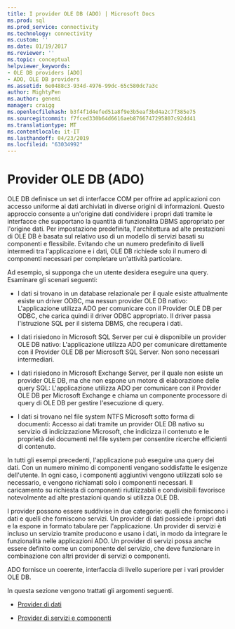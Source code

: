 ```yaml
---
title: I provider OLE DB (ADO) | Microsoft Docs
ms.prod: sql
ms.prod_service: connectivity
ms.technology: connectivity
ms.custom: ''
ms.date: 01/19/2017
ms.reviewer: ''
ms.topic: conceptual
helpviewer_keywords:
- OLE DB providers [ADO]
- ADO, OLE DB providers
ms.assetid: 6e0488c3-934d-4976-99dc-65c580dc7a3c
author: MightyPen
ms.author: genemi
manager: craigg
ms.openlocfilehash: b3f4f1d4efed51a8f9e3b5eaf3bd4a2c7f385e75
ms.sourcegitcommit: f7fced330b64d6616aeb8766747295807c92dd41
ms.translationtype: MT
ms.contentlocale: it-IT
ms.lasthandoff: 04/23/2019
ms.locfileid: "63034992"
---
```

# <a name="ole-db-providers-ado"></a>Provider OLE DB (ADO)
OLE DB definisce un set di interfacce COM per offrire ad applicazioni con accesso uniforme ai dati archiviati in diverse origini di informazioni. Questo approccio consente a un'origine dati condividere i propri dati tramite le interfacce che supportano la quantità di funzionalità DBMS appropriato per l'origine dati. Per impostazione predefinita, l'architettura ad alte prestazioni di OLE DB è basata sul relativo uso di un modello di servizi basati su componenti e flessibile. Evitando che un numero predefinito di livelli intermedi tra l'applicazione e i dati, OLE DB richiede solo il numero di componenti necessari per completare un'attività particolare.  
  
 Ad esempio, si supponga che un utente desidera eseguire una query. Esaminare gli scenari seguenti:  
  
-   I dati si trovano in un database relazionale per il quale esiste attualmente esiste un driver ODBC, ma nessun provider OLE DB nativo: L'applicazione utilizza ADO per comunicare con il Provider OLE DB per ODBC, che carica quindi il driver ODBC appropriato. Il driver passa l'istruzione SQL per il sistema DBMS, che recupera i dati.  
  
-   I dati risiedono in Microsoft SQL Server per cui è disponibile un provider OLE DB nativo: L'applicazione utilizza ADO per comunicare direttamente con il Provider OLE DB per Microsoft SQL Server. Non sono necessari intermediari.  
  
-   I dati risiedono in Microsoft Exchange Server, per il quale non esiste un provider OLE DB, ma che non espone un motore di elaborazione delle query SQL: L'applicazione utilizza ADO per comunicare con il Provider OLE DB per Microsoft Exchange e chiama un componente processore di query di OLE DB per gestire l'esecuzione di query.  
  
-   I dati si trovano nel file system NTFS Microsoft sotto forma di documenti: Accesso ai dati tramite un provider OLE DB nativo su servizio di indicizzazione Microsoft, che indicizza il contenuto e le proprietà dei documenti nel file system per consentire ricerche efficienti di contenuto.  
  
 In tutti gli esempi precedenti, l'applicazione può eseguire una query dei dati. Con un numero minimo di componenti vengano soddisfatte le esigenze dell'utente. In ogni caso, i componenti aggiuntivi vengono utilizzati solo se necessario, e vengono richiamati solo i componenti necessari. Il caricamento su richiesta di componenti riutilizzabili e condivisibili favorisce notevolmente ad alte prestazioni quando si utilizza OLE DB.  
  
 I provider possono essere suddivise in due categorie: quelli che forniscono i dati e quelli che forniscono servizi. Un provider di dati possiede i propri dati e la espone in formato tabulare per l'applicazione. Un provider di servizi è incluso un servizio tramite producono e usano i dati, in modo da integrare le funzionalità nelle applicazioni ADO. Un provider di servizi possa anche essere definito come un componente del servizio, che deve funzionare in combinazione con altri provider di servizi o componenti.  
  
 ADO fornisce un coerente, interfaccia di livello superiore per i vari provider OLE DB.  
  
 In questa sezione vengono trattati gli argomenti seguenti.  
  
-   [Provider di dati](../../../ado/guide/data/data-providers.md)  
  
-   [Provider di servizi e componenti](../../../ado/guide/data/service-providers-and-components.md)
